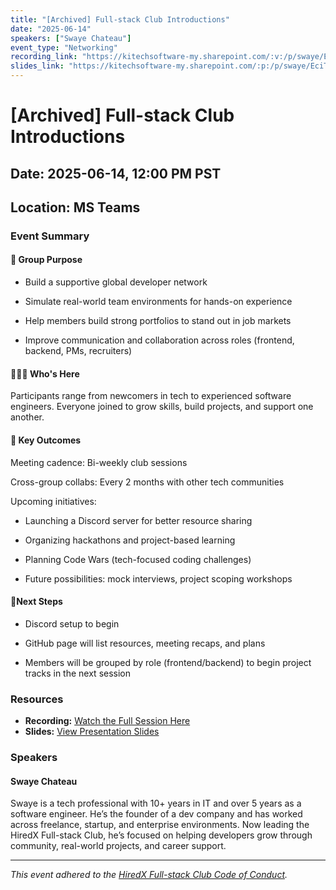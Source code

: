 ```yaml
---
title: "[Archived] Full-stack Club Introductions"
date: "2025-06-14"
speakers: ["Swaye Chateau"]
event_type: "Networking"
recording_link: "https://kitechsoftware-my.sharepoint.com/:v:/p/swaye/EevSTH2lHiNBucq272Pl4ZIBMIpDbOT_xwePzyaMCOE-lg?e=NAW3NA&nav=eyJyZWZlcnJhbEluZm8iOnsicmVmZXJyYWxBcHAiOiJTdHJlYW1XZWJBcHAiLCJyZWZlcnJhbFZpZXciOiJTaGFyZURpYWxvZy1MaW5rIiwicmVmZXJyYWxBcHBQbGF0Zm9ybSI6IldlYiIsInJlZmVycmFsTW9kZSI6InZpZXcifX0%3D"
slides_link: "https://kitechsoftware-my.sharepoint.com/:p:/p/swaye/EciTuWRfliFPsd2QcDNR0EcBcaZ1eJN26oaanLorVCvOnw?e=KTWqxf"
---
```

 
# [Archived] Full-stack Club Introductions
 
## Date: 2025-06-14, 12:00 PM PST
## Location: MS Teams
 
### Event Summary

#### 🎯 Group Purpose

- Build a supportive global developer network

- Simulate real-world team environments for hands-on experience

- Help members build strong portfolios to stand out in job markets

- Improve communication and collaboration across roles (frontend, backend, PMs, recruiters)

#### 🧑‍🤝‍🧑 Who's Here
Participants range from newcomers in tech to experienced software engineers. Everyone joined to grow skills, build projects, and support one another.

#### 📌 Key Outcomes

Meeting cadence: Bi-weekly club sessions

Cross-group collabs: Every 2 months with other tech communities

Upcoming initiatives:

- Launching a Discord server for better resource sharing

- Organizing hackathons and project-based learning

- Planning Code Wars (tech-focused coding challenges)

- Future possibilities: mock interviews, project scoping workshops

#### 📍Next Steps

- Discord setup to begin

- GitHub page will list resources, meeting recaps, and plans

- Members will be grouped by role (frontend/backend) to begin project tracks in the next session
 
### Resources
 
* **Recording:** [Watch the Full Session Here](https://kitechsoftware-my.sharepoint.com/:v:/p/swaye/EevSTH2lHiNBucq272Pl4ZIBMIpDbOT_xwePzyaMCOE-lg?e=NAW3NA&nav=eyJyZWZlcnJhbEluZm8iOnsicmVmZXJyYWxBcHAiOiJTdHJlYW1XZWJBcHAiLCJyZWZlcnJhbFZpZXciOiJTaGFyZURpYWxvZy1MaW5rIiwicmVmZXJyYWxBcHBQbGF0Zm9ybSI6IldlYiIsInJlZmVycmFsTW9kZSI6InZpZXcifX0%3D)
* **Slides:** [View Presentation Slides](https://kitechsoftware-my.sharepoint.com/:p:/p/swaye/EciTuWRfliFPsd2QcDNR0EcBcaZ1eJN26oaanLorVCvOnw?e=KTWqxf)
 
### Speakers
 
#### Swaye Chateau

Swaye is a tech professional with 10+ years in IT and over 5 years as a software engineer. He’s the founder of a dev company and has worked across freelance, startup, and enterprise environments. Now leading the HiredX Full-stack Club, he’s focused on helping developers grow through community, real-world projects, and career support.
 
---
*This event adhered to the [HiredX Full-stack Club Code of Conduct](https://github.com/HiredX-Fullstack-Club/.github/blob/main/CODE_OF_CONDUCT.md).*

